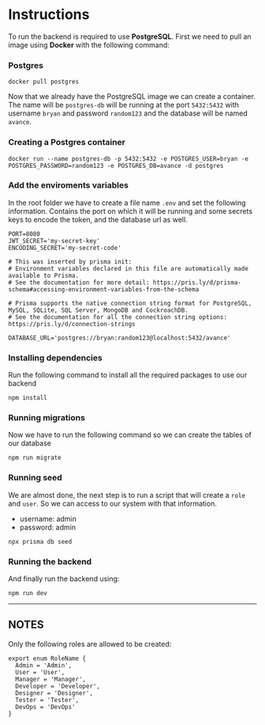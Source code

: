 # Instructions

To run the backend is required to use **PostgreSQL**. First we need to pull an image using **Docker** with the following command:

### Postgres 

```
docker pull postgres
```

Now that we already have the PostgreSQL image we can create a container. The name will be `postgres-db` will be running at the port `5432:5432` with username `bryan` and password `random123` and the database will be named `avance`.

### Creating a Postgres container 

```
docker run --name postgres-db -p 5432:5432 -e POSTGRES_USER=bryan -e POSTGRES_PASSWORD=random123 -e POSTGRES_DB=avance -d postgres
```

### Add the enviroments variables 

In the root folder we have to create a file name `.env` and set the following information. Contains the port on which it will be running and some secrets keys to encode the token, and the database url as well.

```
PORT=8080
JWT_SECRET='my-secret-key'
ENCODING_SECRET='my-secret-code'

# This was inserted by prisma init:
# Environment variables declared in this file are automatically made available to Prisma.
# See the documentation for more detail: https://pris.ly/d/prisma-schema#accessing-environment-variables-from-the-schema

# Prisma supports the native connection string format for PostgreSQL, MySQL, SQLite, SQL Server, MongoDB and CockroachDB.
# See the documentation for all the connection string options: https://pris.ly/d/connection-strings

DATABASE_URL='postgres://bryan:random123@localhost:5432/avance'
```

### Installing dependencies

Run the following command to install all the required packages to use our backend

```
npm install
```

### Running migrations 

Now we have to run the following command so we can create the tables of our database

```
npm run migrate
```

### Running seed

We are almost done, the next step is to run a script that will create a `role` and `user`. So we can access to our system with that information. 

- username: admin
- password: admin


```
npx prisma db seed
```



### Running the backend

And finally run the backend using:

```
npm run dev
```
--- 

## NOTES 

Only the following roles are allowed to be created:

```
export enum RoleName {
  Admin = 'Admin',
  User = 'User',
  Manager = 'Manager',
  Developer = 'Developer',
  Designer = 'Designer',
  Tester = 'Tester',
  DevOps = 'DevOps'
}
```
